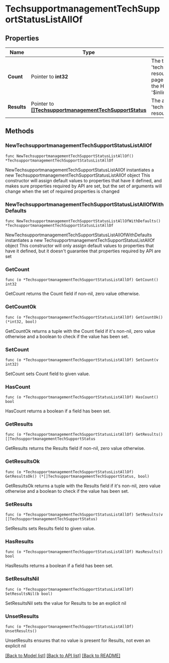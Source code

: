 # TechsupportmanagementTechSupportStatusListAllOf

## Properties

Name | Type | Description | Notes
------------ | ------------- | ------------- | -------------
**Count** | Pointer to **int32** | The total number of &#39;techsupportmanagement.TechSupportStatus&#39; resources matching the request, accross all pages. The &#39;Count&#39; attribute is included when the HTTP GET request includes the &#39;$inlinecount&#39; parameter. | [optional] 
**Results** | Pointer to [**[]TechsupportmanagementTechSupportStatus**](TechsupportmanagementTechSupportStatus.md) | The array of &#39;techsupportmanagement.TechSupportStatus&#39; resources matching the request. | [optional] 

## Methods

### NewTechsupportmanagementTechSupportStatusListAllOf

`func NewTechsupportmanagementTechSupportStatusListAllOf() *TechsupportmanagementTechSupportStatusListAllOf`

NewTechsupportmanagementTechSupportStatusListAllOf instantiates a new TechsupportmanagementTechSupportStatusListAllOf object
This constructor will assign default values to properties that have it defined,
and makes sure properties required by API are set, but the set of arguments
will change when the set of required properties is changed

### NewTechsupportmanagementTechSupportStatusListAllOfWithDefaults

`func NewTechsupportmanagementTechSupportStatusListAllOfWithDefaults() *TechsupportmanagementTechSupportStatusListAllOf`

NewTechsupportmanagementTechSupportStatusListAllOfWithDefaults instantiates a new TechsupportmanagementTechSupportStatusListAllOf object
This constructor will only assign default values to properties that have it defined,
but it doesn't guarantee that properties required by API are set

### GetCount

`func (o *TechsupportmanagementTechSupportStatusListAllOf) GetCount() int32`

GetCount returns the Count field if non-nil, zero value otherwise.

### GetCountOk

`func (o *TechsupportmanagementTechSupportStatusListAllOf) GetCountOk() (*int32, bool)`

GetCountOk returns a tuple with the Count field if it's non-nil, zero value otherwise
and a boolean to check if the value has been set.

### SetCount

`func (o *TechsupportmanagementTechSupportStatusListAllOf) SetCount(v int32)`

SetCount sets Count field to given value.

### HasCount

`func (o *TechsupportmanagementTechSupportStatusListAllOf) HasCount() bool`

HasCount returns a boolean if a field has been set.

### GetResults

`func (o *TechsupportmanagementTechSupportStatusListAllOf) GetResults() []TechsupportmanagementTechSupportStatus`

GetResults returns the Results field if non-nil, zero value otherwise.

### GetResultsOk

`func (o *TechsupportmanagementTechSupportStatusListAllOf) GetResultsOk() (*[]TechsupportmanagementTechSupportStatus, bool)`

GetResultsOk returns a tuple with the Results field if it's non-nil, zero value otherwise
and a boolean to check if the value has been set.

### SetResults

`func (o *TechsupportmanagementTechSupportStatusListAllOf) SetResults(v []TechsupportmanagementTechSupportStatus)`

SetResults sets Results field to given value.

### HasResults

`func (o *TechsupportmanagementTechSupportStatusListAllOf) HasResults() bool`

HasResults returns a boolean if a field has been set.

### SetResultsNil

`func (o *TechsupportmanagementTechSupportStatusListAllOf) SetResultsNil(b bool)`

 SetResultsNil sets the value for Results to be an explicit nil

### UnsetResults
`func (o *TechsupportmanagementTechSupportStatusListAllOf) UnsetResults()`

UnsetResults ensures that no value is present for Results, not even an explicit nil

[[Back to Model list]](../README.md#documentation-for-models) [[Back to API list]](../README.md#documentation-for-api-endpoints) [[Back to README]](../README.md)


